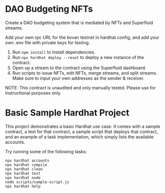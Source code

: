 # DAO Budgeting NFTs

Create a DAO budgeting system that is mediated by NFTs and Superfluid streams.

Add your own rpc URL for the kovan testnet in hardhat.config, and add your own .env file with private keys for testing.

1) Run ```npm install``` to install dependencies.
2) Run ```npx hardhat deploy --reset``` to deploy a new instance of the contract.
3) Open up a stream to the contract using the Superfluid dashboard.
4) Run scripts to issue NFTs, edit NFTs, merge streams, and split streams. Make sure to input your own addresses as the sender & receiver.

NOTE: This contract is unaudited and only manually tested. Please use for instructional purposes only. 


# Basic Sample Hardhat Project

This project demonstrates a basic Hardhat use case. It comes with a sample contract, a test for that contract, a sample script that deploys that contract, and an example of a task implementation, which simply lists the available accounts.

Try running some of the following tasks:

```shell
npx hardhat accounts
npx hardhat compile
npx hardhat clean
npx hardhat test
npx hardhat node
node scripts/sample-script.js
npx hardhat help
```
